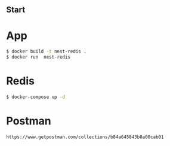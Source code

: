 ## Start

# App

```bash
$ docker build -t nest-redis .
$ docker run  nest-redis
```

# Redis

```bash
$ docker-compose up -d
```

# Postman
```bash
https://www.getpostman.com/collections/b84a645843b8a00cab01
```

